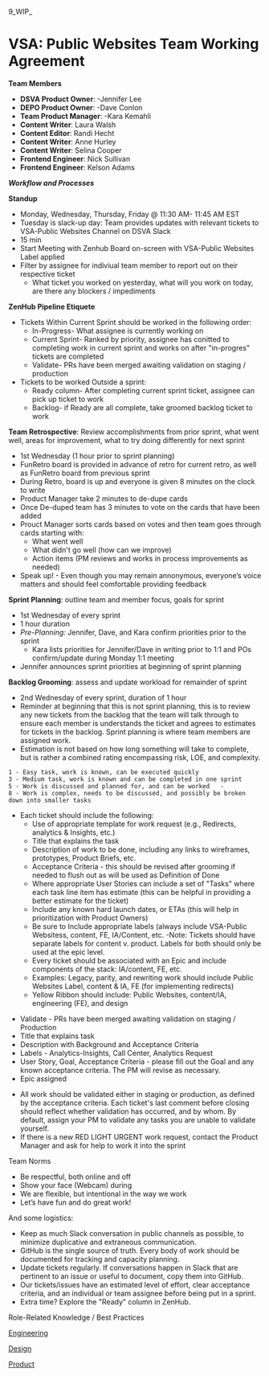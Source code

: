9_WIP_
# VSA: Public Websites Team Working Agreement

**Team Members**
- **DSVA Product Owner**:     -Jennifer Lee
- **DEPO Product Owner**:     -Dave Conlon
- **Team Product Manager**:   -Kara Kemahli
- **Content Writer**:         Laura Walsh
- **Content Editor**:  Randi Hecht 
- **Content Writer**:  Anne Hurley
- **Content Writer**:  Selina Cooper
- **Frontend Engineer**:  Nick Sullivan
- **Frontend Engineer**:  Kelson Adams

***Workflow and Processes***


**Standup**
  - Monday, Wednesday, Thursday, Friday @ 11:30 AM- 11:45 AM EST 
  - Tuesday is slack-up day: Team provides updates with relevant tickets to VSA-Public Websites Channel on DSVA Slack
  - 15 min 
  - Start Meeting with Zenhub Board on-screen with VSA-Public Websites Label applied
  - Filter by assignee for indiviual team member to report out on their respective ticket 
     - What ticket you worked on yesterday, what will you work on today, are there any blockers / impediments
     
      
 **ZenHub Pipeline Etiquete**
 - Tickets Within Current Sprint should be worked in the following order:
   * In-Progress- What assignee is currently working on 
   * Current Sprint- Ranked by priority, assignee has conitted to completing work in current sprint and works on after "in-progres" tickets are completed
   * Validate- PRs have been merged awaiting validation on staging / production 
 - Tickets to be worked Outside a sprint:
   * Ready column- After completing current sprint ticket, assignee can pick up ticket to work
   * Backlog- if Ready are all complete, take groomed backlog ticket to work 
 
  
**Team Retrospective**: Review accomplishments from prior sprint, what went well, areas for improvement, what to try doing differently for next sprint 
   - 1st Wednesday (1 hour prior to sprint planning)
   - FunRetro board is provided in advance of retro for current retro, as well as FunRetro board from previous sprint 
   - During Retro, board is up and everyone is given 8 minutes on the clock to write 
   - Product Manager take 2 minutes to de-dupe cards 
   - Once De-duped team has 3 minutes to vote on the cards that have been added
   - Prouct Manager sorts cards based on votes and then team goes through cards starting with:
     - What went well 
     - What didn't go well (how can we improve)
     - Action items (PM reviews and works in process improvements as needed)
   - Speak up! - Even though you may remain annonymous, everyone’s voice matters and should feel comfortable providing feedback
  
  
  **Sprint Planning**: outline team and member focus, goals for sprint
   - 1st Wednesday of every sprint
   - 1 hour duration
   - *Pre-Planning:*  Jennifer, Dave, and Kara confirm priorities prior to the sprint 
     - Kara lists priorities for Jennifer/Dave in writing prior to 1:1 and POs confirm/update during Monday 1:1 meeting
   - Jennifer announces sprint priorities at beginning of sprint planning
 
 
  **Backlog Grooming**: assess and update workload for remainder of sprint
   - 2nd Wednesday of every sprint, duration of 1 hour
   - Reminder at beginning that this is not sprint planning, this is to review any new tickets from the backlog that the team will talk through to ensure each member is understands the ticket and agrees to estimates for tickets in the backlog. Sprint planning is where team members are assigned work. 
   - Estimation is not based on how long something will take to complete, but is rather a combined rating encompassing risk, LOE, and complexity.

    1 - Easy task, work is known, can be executed quickly  
    3 - Medium task, work is known and can be completed in one sprint  
    5 - Work is discussed and planned for, and can be worked   -
    8 - Work is complex, needs to be discussed, and possibly be broken down into smaller tasks 

   
   
   - Each ticket should include the following:
     - Use of appropriate template for work request (e.g., Redirects, analytics & Insights, etc.) 
     - Title that explains the task
     - Description of work to be done, including any links to wireframes, prototypes, Product Briefs, etc. 
     - Acceptance Criteria - this should be revised after grooming if needed to flush out as will be used as Definition of Done
      - Where appropriate User Stories can include a set of "Tasks" where each task line item has estimate (this can be helpful in providing a better estimate for the ticket)
     - Include any known hard launch dates, or ETAs (this will help in prioritization with Product Owners)  
     - Be sure to Include appropriate labels (always include VSA-Public Websitess, content, FE, IA/Content, etc. 
       -Note: Tickets should have separate labels for content v. product. Labels for both should only be used at the epic level. 
     - Every ticket should be associated with an Epic and include components of the stack: IA/content, FE, etc.  
      - Examples: Legacy, parity, and rewriting work should include Public Websites Label, content & IA, FE (for implementing redirects)
       - Yellow Ribbon should include:  Public Websites, content/IA, engineering (FE), and design
            
   

  * Validate - PRs have been merged awaiting validation on staging / Production 
  * Title that explains task
  * Description with Background and Acceptance Criteria
  * Labels - Analytics-Insights, Call Center, Analytics Request
  * User Story, Goal, Acceptance Criteria - please fill out the Goal and any known acceptance criteria. The PM will revise as necessary.
  * Epic assigned
- All work should be validated either in staging or production, as defined by the acceptance criteria. Each ticket's last comment before closing should reflect whether validation has occurred, and by whom. By default, assign your PM to validate any tasks you are unable to validate yourself.
- If there is a new RED LIGHT URGENT work request, contact the Product Manager and ask for help to work it into the sprint




Team Norms

- Be respectful, both online and off
- Show your face (Webcam) during 
- We are flexible, but intentional in the way we work
- Let’s have fun and do great work!

And some logistics:

- Keep as much Slack conversation in public channels as possible, to minimize duplicative and extraneous communication.
- GitHub is the single source of truth. Every body of work should be documented for tracking and capacity planning.
- Update tickets regularly. If conversations happen in Slack that are pertinent to an issue or useful to document, copy them into GitHub.
- Our tickets/issues have an estimated level of effort, clear acceptance criteria, and an individual or team assignee before being put in a sprint.
- Extra time? Explore the "Ready" column in ZenHub.

Role-Related Knowledge / Best Practices

[Engineering](https://github.com/department-of-veterans-affairs/va.gov-team/tree/master/platform/engineering)

[Design](https://github.com/department-of-veterans-affairs/va.gov-team/tree/master/platform/design)

[Product](https://github.com/department-of-veterans-affairs/va.gov-team/tree/master/platform/product-management)



